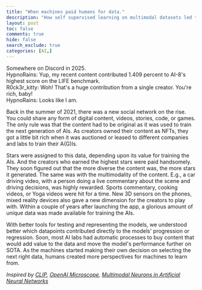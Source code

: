 ```yaml
---
title: "When machines paid humans for data."
description: "How self supervised learning on multimodal datasets led to rise new A(G)Is"
layout: post
toc: false
comments: true
hide: false
search_exclude: true
categories: [AI,]
---
```



Somewhere on Discord in 2025.  
HypnoRains: Yup, my recent content contributed 1.409 percent to AI-8's highest score on the LIFE benchmark.  
R0ck3r_kitty: Woh! That's a huge contribution from a single creator. You're rich, baby!  
HypnoRains: Looks like I am.

Back in the summer of 2021, there was a new social network on the rise. You could share any form of digital content, videos, stories, code, or games. The only rule was that the content had to be original as it was used to train the next generation of AIs. As creators owned their content as NFTs, they got a little bit rich when it was auctioned or leased to different companies and labs to train their A(G)Is.

Stars were assigned to this data, depending upon its value for training the AIs. And the creators who earned the highest stars were paid handsomely. They soon figured out that the more diverse the content was, the more stars it generated. The same was with the multimodality of the content. E.g., a car driving video, with a person doing a live commentary about the scene and driving decisions, was highly rewarded. Sports commentary, cooking videos, or Yoga videos were hit for a time. New 3D sensors on the phones, mixed reality devices also gave a new dimension for the creators to play with. Within a couple of years after launching the app, a glorious amount of unique data was made available for training the AIs. 

With better tools for testing and representing the models, we understood better which datapoints contributed directly to the models' progression or regression. Soon, most AI labs had automatic processes to buy content that would add value to the data and move the model's performance further on SOTA. As the machines started making their own decision on selecting the next right data, humans created more perspectives for machines to learn from.



*Inspired by [CLIP](https://openai.com/blog/clip/), [OpenAI Microscope](https://openai.com/blog/microscope/), [Multimodal Neurons in Artificial Neural Networks](https://distill.pub/2021/multimodal-neurons/)*
